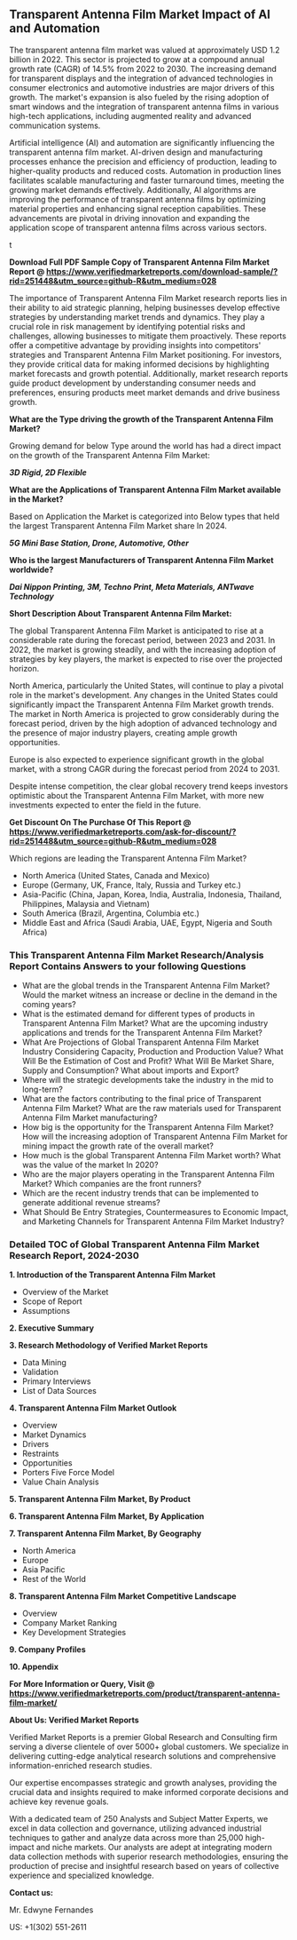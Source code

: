 <h2>Transparent Antenna Film Market Impact of AI and Automation</h2><p>The transparent antenna film market was valued at approximately USD 1.2 billion in 2022. This sector is projected to grow at a compound annual growth rate (CAGR) of 14.5% from 2022 to 2030. The increasing demand for transparent displays and the integration of advanced technologies in consumer electronics and automotive industries are major drivers of this growth. The market's expansion is also fueled by the rising adoption of smart windows and the integration of transparent antenna films in various high-tech applications, including augmented reality and advanced communication systems.</p><p>Artificial intelligence (AI) and automation are significantly influencing the transparent antenna film market. AI-driven design and manufacturing processes enhance the precision and efficiency of production, leading to higher-quality products and reduced costs. Automation in production lines facilitates scalable manufacturing and faster turnaround times, meeting the growing market demands effectively. Additionally, AI algorithms are improving the performance of transparent antenna films by optimizing material properties and enhancing signal reception capabilities. These advancements are pivotal in driving innovation and expanding the application scope of transparent antenna films across various sectors.</p>t</p><p id="" class=""><strong>Download Full PDF Sample Copy of Transparent Antenna Film Market Report @ <a href="https://www.verifiedmarketreports.com/download-sample/?rid=251448&utm_source=github-R&utm_medium=028" target="_blank">https://www.verifiedmarketreports.com/download-sample/?rid=251448&utm_source=github-R&utm_medium=028</a></strong></p><p>The importance of&nbsp;Transparent Antenna Film Market research reports lies in their ability to aid strategic planning, helping businesses develop effective strategies by understanding market trends and dynamics. They play a crucial role in risk management by identifying potential risks and challenges, allowing businesses to mitigate them proactively. These reports offer a competitive advantage by providing insights into competitors' strategies and Transparent Antenna Film Market positioning. For investors, they provide critical data for making informed decisions by highlighting market forecasts and growth potential. Additionally, market research reports guide product development by understanding consumer needs and preferences, ensuring products meet market demands and drive business growth.</p><p><strong>What are the&nbsp;Type driving the growth of the Transparent Antenna Film Market?</strong></p><p id="" class="">Growing demand for below Type around the world has had a direct impact on the growth of the Transparent Antenna Film Market:</p><em><strong>3D Rigid, 2D Flexible</strong></em></p><strong>What are the&nbsp;Applications&nbsp;of Transparent Antenna Film Market available in the Market?</strong></p><p id="" class="">Based on Application the Market is categorized into Below types that held the largest Transparent Antenna Film Market share In 2024.</p><em><strong>5G Mini Base Station, Drone, Automotive, Other</strong></em></p><strong>Who is the largest Manufacturers of Transparent Antenna Film Market worldwide?</strong></p><p><em><strong>Dai Nippon Printing, 3M, Techno Print, Meta Materials, ANTwave Technology</strong></em></p><p id="" class=""><strong>Short Description About Transparent Antenna Film Market:</strong></p><p>The global Transparent Antenna Film Market is anticipated to rise at a considerable rate during the forecast period, between 2023 and 2031. In 2022, the market is growing steadily, and with the increasing adoption of strategies by key players, the market is expected to rise over the projected horizon.</p><p>North America, particularly the United States, will continue to play a pivotal role in the market's development. Any changes in the United States could significantly impact the Transparent Antenna Film Market growth trends. The market in North America is projected to grow considerably during the forecast period, driven by the high adoption of advanced technology and the presence of major industry players, creating ample growth opportunities.</p><p>Europe is also expected to experience significant growth in the global market, with a strong CAGR during the forecast period from 2024 to 2031.</p><p>Despite intense competition, the clear global recovery trend keeps investors optimistic about the Transparent Antenna Film Market, with more new investments expected to enter the field in the future.</p><p id="" class=""><strong>Get Discount On The Purchase Of This Report @ <a href="https://www.verifiedmarketreports.com/ask-for-discount/?rid=251448&utm_source=github-R&utm_medium=028" target="_blank">https://www.verifiedmarketreports.com/ask-for-discount/?rid=251448&utm_source=github-R&utm_medium=028</a></strong></p>Which regions are leading the Transparent Antenna Film Market?</p><ul><li>North America (United States, Canada and Mexico)</li><li>Europe (Germany, UK, France, Italy, Russia and Turkey etc.)</li><li>Asia-Pacific (China, Japan, Korea, India, Australia, Indonesia, Thailand, Philippines, Malaysia and Vietnam)</li><li>South America (Brazil, Argentina, Columbia etc.)</li><li>Middle East and Africa (Saudi Arabia, UAE, Egypt, Nigeria and South Africa)</li></ul><h3 id="" class="">This Transparent Antenna Film Market Research/Analysis Report Contains Answers to your following Questions</h3><ul><li>What are the global trends in the Transparent Antenna Film Market? Would the market witness an increase or decline in the demand in the coming years?</li><li>What is the estimated demand for different types of products in Transparent Antenna Film Market? What are the upcoming industry applications and trends for the Transparent Antenna Film Market?</li><li>What Are Projections of Global Transparent Antenna Film Market Industry Considering Capacity, Production and Production Value? What Will Be the Estimation of Cost and Profit? What Will Be Market Share, Supply and Consumption? What about imports and Export?</li><li>Where will the strategic developments take the industry in the mid to long-term?</li><li>What are the factors contributing to the final price of Transparent Antenna Film Market? What are the raw materials used for Transparent Antenna Film Market manufacturing?</li><li>How big is the opportunity for the Transparent Antenna Film Market? How will the increasing adoption of Transparent Antenna Film Market for mining impact the growth rate of the overall market?</li><li>How much is the global Transparent Antenna Film Market worth? What was the value of the market In 2020?</li><li>Who are the major players operating in the Transparent Antenna Film Market? Which companies are the front runners?</li><li>Which are the recent industry trends that can be implemented to generate additional revenue streams?</li><li>What Should Be Entry Strategies, Countermeasures to Economic Impact, and Marketing Channels for Transparent Antenna Film Market Industry?</li></ul><h3 id="" class="">Detailed TOC of Global Transparent Antenna Film Market Research Report, 2024-2030</h3><p id="" class=""><strong>1. Introduction of the Transparent Antenna Film Market</strong></p><ul><li>Overview of the Market</li><li>Scope of Report</li><li>Assumptions</li></ul><p id="" class=""><strong>2. Executive Summary</strong></p><p id="" class=""><strong>3. Research Methodology of Verified Market Reports</strong></p><ul><li>Data Mining</li><li>Validation</li><li>Primary Interviews</li><li>List of Data Sources</li></ul><p id="" class=""><strong>4. Transparent Antenna Film Market Outlook</strong></p><ul><li>Overview</li><li>Market Dynamics</li><li>Drivers</li><li>Restraints</li><li>Opportunities</li><li>Porters Five Force Model</li><li>Value Chain Analysis</li></ul><p id="" class=""><strong>5. Transparent Antenna Film Market, By Product</strong></p><p id="" class=""><strong>6. Transparent Antenna Film Market, By Application</strong></p><p id="" class=""><strong>7. Transparent Antenna Film Market, By Geography</strong></p><ul><li>North America</li><li>Europe</li><li>Asia Pacific</li><li>Rest of the World</li></ul><p id="" class=""><strong>8. Transparent Antenna Film Market Competitive Landscape</strong></p><ul><li>Overview</li><li>Company Market Ranking</li><li>Key Development Strategies</li></ul><p id="" class=""><strong>9. Company Profiles</strong></p><p id="" class=""><strong>10. Appendix</strong></p><p id="" class=""><strong>For More Information or Query, Visit @ <a href="https://www.verifiedmarketreports.com/product/transparent-antenna-film-market/" target="_blank">https://www.verifiedmarketreports.com/product/transparent-antenna-film-market/</a></strong></p><p id="" class=""><strong>About Us: Verified Market Reports</strong></p><p id="" class="">Verified Market Reports is a premier Global Research and Consulting firm serving a diverse clientele of over 5000+ global customers. We specialize in delivering cutting-edge analytical research solutions and comprehensive information-enriched research studies.</p><p id="" class="">Our expertise encompasses strategic and growth analyses, providing the crucial data and insights required to make informed corporate decisions and achieve key revenue goals.</p><p id="" class="">With a dedicated team of 250 Analysts and Subject Matter Experts, we excel in data collection and governance, utilizing advanced industrial techniques to gather and analyze data across more than 25,000 high-impact and niche markets. Our analysts are adept at integrating modern data collection methods with superior research methodologies, ensuring the production of precise and insightful research based on years of collective experience and specialized knowledge.</p><p id="" class=""><strong>Contact us:</strong></p><p id="" class="">Mr. Edwyne Fernandes</p><p id="" class="">US: +1(302) 551-2611</p>